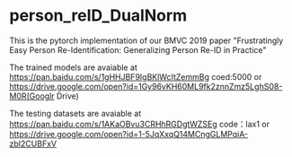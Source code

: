 ﻿# person_reID_DualNorm
This is the pytorch implementation of our BMVC 2019 paper "Frustratingly Easy Person Re-Identification: Generalizing Person Re-ID in Practice" 

The trained models are avaiable at https://pan.baidu.com/s/1gHHJBF9IgBKlWcItZemmBg coed:5000 or https://drive.google.com/open?id=1Gy96vKH60ML9fk2znnZmz5LghS08-M0R(Googlr Drive)

The testing datasets are avaiable at https://pan.baidu.com/s/1AKaOBvu3CRHhRGDgtWZSEg code：lax1 or https://drive.google.com/open?id=1-5JqXxqQ14MCngGLMPqiA-zbI2CUBFxV
